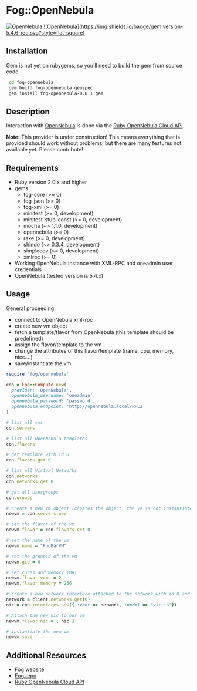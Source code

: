 # Fog::OpenNebula
[![OpenNebula](https://img.shields.io/badge/one-5.4.6-blue.svg?style=flat-square)](https://opennebula.org)
[![OpenNebula](https://img.shields.io/badge/gem version-5.4.6-red.svg?style=flat-square)](https://opennebula.org)

## Installation

Gem is not yet on rubygems, so you'll need to build the gem from source code

```bash
 cd fog-opennebula
 gem build fog-opennebula.gemspec
 gem install fog-opennebula-0.0.1.gem
```

## Description

Interaction with [OpenNebula](http://www.opennebula.org) is done via the [Ruby OpenNebula Cloud API](http://docs.opennebula.org/stable/integration/system_interfaces/ruby.html).

**Note:** This provider is under construction! This means everything that is provided should work without problems, but there are many features not available yet. Please contribute!

## Requirements

- Ruby version 2.0.x and higher
- gems
	- fog-core (>= 0)
	- fog-json (>= 0)
	- fog-xml (>= 0)
	- minitest (>= 0, development)
	- minitest-stub-const (>= 0, development)
	- mocha (~> 1.1.0, development)
	- opennebula (>= 0)
	- rake (>= 0, development)
	- shindo (~> 0.3.4, development)
	- simplecov (>= 0, development)
	- xmlrpc (>= 0)
- Working OpenNebula instance with XML-RPC and oneadmin user credentials
- OpenNebula (tested version is 5.4.x)

## Usage

General proceeding:

- connect to OpenNebula xml-rpc
- create new vm object
- fetch a template/flavor from OpenNebula (this template should be predefined)
- assign the flavor/template to the vm
- change the attributes of this flavor/template (name, cpu, memory, nics....)
- save/instantiate the vm

```ruby
require 'fog/opennebula'

con = Fog::Compute.new(
  provider: 'OpenNebula',
  opennebula_username: 'oneadmin',
  opennebula_password: 'password',
  opennebula_endpoint: 'http://opennebula.local/RPC2'
)

# list all vms
con.servers

# list all OpenNebula templates
con.flavors

# get template with id 0
con.flavors.get 0

# list all Virtual Networks
con.networks
con.networks.get 0

# get all usergroups
con.groups

# create a new vm object (creates the object, the vm is not instantiated yet)
newvm = con.servers.new

# set the flavor of the vm
newvm.flavor = con.flavors.get 0

# set the name of the vm
newvm.name = "FooBarVM"

# set the groupid of the vm
newvm.gid = 0

# set cores and memory (MB)
newvm.flavor.vcpu = 2
newvm.flavor.memory = 256

# create a new network interface attached to the network with id 0 and virtio as driver/model
network = client.networks.get(0)
nic = con.interfaces.new({ :vnet => network, :model => "virtio"})

# Attach the new nic to our vm
newvm.flavor.nic = [ nic ]

# instantiate the new vm
newvm.save
```

## Additional Resources

- [Fog website](http://fog.io)
- [Fog repo](https://github.com/fog/fog)
- [Ruby OpenNebula Cloud API](http://docs.opennebula.org/stable/integration/system_interfaces/ruby.html)
